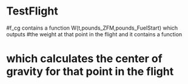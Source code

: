 # TestFlight

#f_cg contains a function W(t,pounds_ZFM,pounds_FuelStart) which outputs 
#the weight at that point in the flight and it contains a function 
# which calculates the center of gravity for that point in the flight